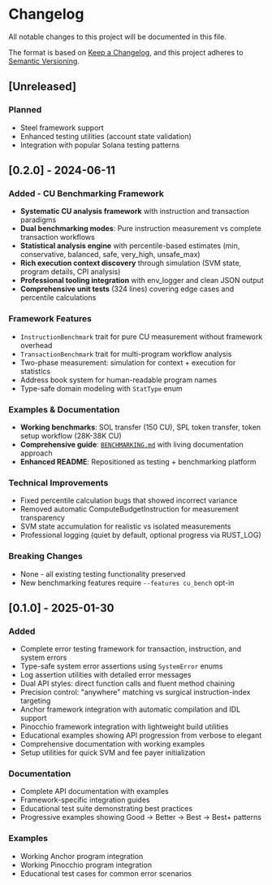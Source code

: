 # Changelog

All notable changes to this project will be documented in this file.

The format is based on [Keep a Changelog](https://keepachangelog.com/en/1.0.0/),
and this project adheres to [Semantic Versioning](https://semver.org/spec/v2.0.0.html).

## [Unreleased]

### Planned

- Steel framework support
- Enhanced testing utilities (account state validation)
- Integration with popular Solana testing patterns

## [0.2.0] - 2024-06-11

### Added - CU Benchmarking Framework

- **Systematic CU analysis framework** with instruction and transaction paradigms
- **Dual benchmarking modes**: Pure instruction measurement vs complete transaction workflows
- **Statistical analysis engine** with percentile-based estimates (min, conservative, balanced, safe, very_high, unsafe_max)
- **Rich execution context discovery** through simulation (SVM state, program details, CPI analysis)
- **Professional tooling integration** with env_logger and clean JSON output
- **Comprehensive unit tests** (324 lines) covering edge cases and percentile calculations

### Framework Features

- `InstructionBenchmark` trait for pure CU measurement without framework overhead
- `TransactionBenchmark` trait for multi-program workflow analysis
- Two-phase measurement: simulation for context + execution for statistics
- Address book system for human-readable program names
- Type-safe domain modeling with `StatType` enum

### Examples & Documentation

- **Working benchmarks**: SOL transfer (150 CU), SPL token transfer, token setup workflow (28K-38K CU)
- **Comprehensive guide**: [`BENCHMARKING.md`](crates/litesvm-testing/BENCHMARKING.md) with living documentation approach
- **Enhanced README**: Repositioned as testing + benchmarking platform

### Technical Improvements

- Fixed percentile calculation bugs that showed incorrect variance
- Removed automatic ComputeBudgetInstruction for measurement transparency
- SVM state accumulation for realistic vs isolated measurements
- Professional logging (quiet by default, optional progress via RUST_LOG)

### Breaking Changes

- None - all existing testing functionality preserved
- New benchmarking features require `--features cu_bench` opt-in

## [0.1.0] - 2025-01-30

### Added

- Complete error testing framework for transaction, instruction, and system errors
- Type-safe system error assertions using `SystemError` enums
- Log assertion utilities with detailed error messages
- Dual API styles: direct function calls and fluent method chaining
- Precision control: "anywhere" matching vs surgical instruction-index targeting
- Anchor framework integration with automatic compilation and IDL support
- Pinocchio framework integration with lightweight build utilities
- Educational examples showing API progression from verbose to elegant
- Comprehensive documentation with working examples
- Setup utilities for quick SVM and fee payer initialization

### Documentation

- Complete API documentation with examples
- Framework-specific integration guides
- Educational test suite demonstrating best practices
- Progressive examples showing Good → Better → Best → Best+ patterns

### Examples

- Working Anchor program integration
- Working Pinocchio program integration
- Educational test cases for common error scenarios
